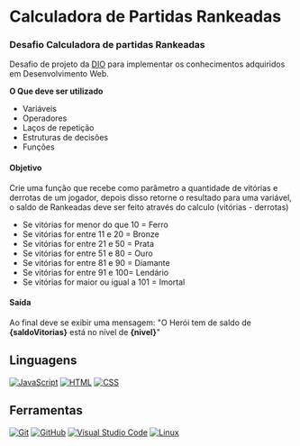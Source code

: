 # **Calculadora de Partidas Rankeadas**

### Desafio Calculadora de partidas Rankeadas

Desafio de projeto da [DIO](https://web.dio.me) para implementar os conhecimentos adquiridos em Desenvolvimento Web.

**O Que deve ser utilizado**

- Variáveis
- Operadores
- Laços de repetição
- Estruturas de decisões
- Funções

#### Objetivo

Crie uma função que recebe como parâmetro a quantidade de vitórias e derrotas de um jogador,
depois disso retorne o resultado para uma variável, o saldo de Rankeadas deve ser feito através do calculo (vitórias - derrotas)

- Se vitórias for menor do que 10 = Ferro
- Se vitórias for entre 11 e 20 = Bronze
- Se vitórias for entre 21 e 50 = Prata
- Se vitórias for entre 51 e 80 = Ouro
- Se vitórias for entre 81 e 90 = Diamante
- Se vitórias for entre 91 e 100= Lendário
- Se vitórias for maior ou igual a 101 = Imortal

#### Saída

Ao final deve se exibir uma mensagem:
"O Herói tem de saldo de **{saldoVitorias}** está no nível de **{nivel}**"

## Linguagens
[![JavaScript](https://img.shields.io/badge/JavaScript-080808?style=for-the-badge&logo=javascript)](https://developer.mozilla.org/pt-BR/docs/Web/JavaScript)
[![HTML](https://img.shields.io/badge/HTML-080808?style=for-the-badge&logo=HTML5)](https://developer.mozilla.org/pt-BR/docs/Web/HTML)
[![CSS](https://img.shields.io/badge/css-080808?style=for-the-badge&logo=CSS&logoColor=0E76A8)](https://developer.mozilla.org/pt-BR/docs/Web/CSS)

## Ferramentas
[![Git](https://img.shields.io/badge/-Git-080808?style=for-the-badge&logo=git)](https://git-scm.com/docs/git/pt_BR)
[![GitHub](https://img.shields.io/badge/GitHub-080808?style=for-the-badge&logo=github&logoColor=30A3DC)](https://docs.github.com/)
[![Visual Studio Code](https://img.shields.io/badge/-Visual%20Studio%20Code-080808?style=for-the-badge&logo=visual-studio-code&logoColor=30A3DC)](https://code.visualstudio.com/Docs)
[![Linux](https://img.shields.io/badge/-Linux-080808?style=for-the-badge&logo=linux)](https://www.linux.org/forums/#linux-tutorials)